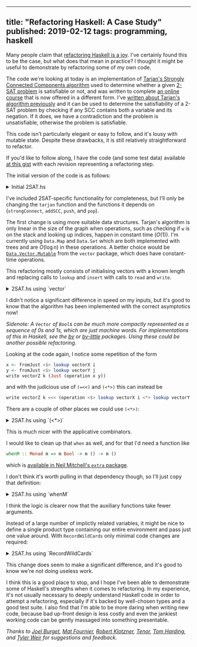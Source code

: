 --------------------------------------------------------------------------------
title: "Refactoring Haskell: A Case Study"
published: 2019-02-12
tags: programming, haskell
--------------------------------------------------------------------------------

Many people claim that [refactoring Haskell is a
joy](https://twitter.com/search?q=haskell%20refactoring). I've certainly found
this to be the case, but what does that mean in practice? I thought it might be
useful to demonstrate by refactoring some of my own code.

The code we're looking at today is an implementation of [Tarjan's Strongly
Connected Components
algorithm](https://en.wikipedia.org/wiki/Tarjan%27s_strongly_connected_components_algorithm)
used to determine whether a given [2-SAT
problem](https://en.wikipedia.org/wiki/2-satisfiability) is satisfiable or not,
and was written to complete [an online
course](https://online.stanford.edu/course/algorithms-design-and-analysis-part-1)
that is now offered in a different form. I've [written about Tarjan's algorithm
previously](http://vaibhavsagar.com/blog/2017/06/10/dag-toolkit/) and it can be
used to determine the satisfiability of a 2-SAT problem by checking if any SCC
contains both a variable and its negation. If it does, we have a contradiction
and the problem is unsatisfiable, otherwise the problem is satisfiable.

This code isn't particularly elegant or easy to follow, and it's lousy with
mutable state. Despite these drawbacks, it is still relatively straightforward
to refactor.

If you'd like to follow along, I have the code (and some test data) available
[at this
gist](https://gist.github.com/vaibhavsagar/2418c9dd79da431065ad0d80e690b12f)
with each revision representing a refactoring step.

The initial version of the code is as follows:

<details>
<summary style="cursor: pointer">Initial 2SAT.hs</summary>

```haskell
{-# LANGUAGE LambdaCase #-}

import qualified Data.Graph      as G
import qualified Data.Map.Strict as M
import qualified Data.Set        as S
import qualified Data.Array      as A
import qualified Prelude         as P

import Prelude hiding (lookup)

import Control.Monad.ST
import Data.STRef
import Control.Monad (forM_, when)
import Data.Maybe (isJust, isNothing, fromJust)

tarjan :: Int -> G.Graph -> Maybe [S.Set Int]
tarjan n graph = runST $ do
    index    <- newSTRef 0
    stack    <- newSTRef []
    stackSet <- newSTRef S.empty
    indices  <- newSTRef M.empty
    lowlinks <- newSTRef M.empty
    output   <- newSTRef (Just [])

    forM_ (G.vertices graph) $ \v -> do
        vIndex <- M.lookup v <$> readSTRef indices
        when (isNothing vIndex) $
            strongConnect n v graph index stack stackSet indices lowlinks output

    readSTRef output

strongConnect
    :: Int
    -> Int
    -> G.Graph
    -> STRef s Int
    -> STRef s [Int]
    -> STRef s (S.Set Int)
    -> STRef s (M.Map Int Int)
    -> STRef s (M.Map Int Int)
    -> STRef s (Maybe [S.Set Int])
    -> ST    s ()
strongConnect n v graph index stack stackSet indices lowlinks output = do
    i <- readSTRef index
    insert v i indices
    insert v i lowlinks
    modifySTRef' index (+1)
    push stack stackSet v

    forM_ (graph A.! v) $ \w -> lookup w indices >>= \case
        Nothing     -> do
            strongConnect n w graph index stack stackSet indices lowlinks output
            vLowLink <- fromJust <$> lookup v lowlinks
            wLowLink <- fromJust <$> lookup w lowlinks
            insert v (min vLowLink wLowLink) lowlinks
        Just wIndex -> do
            wOnStack <- S.member w <$> readSTRef stackSet
            when wOnStack $ do
                vLowLink <- fromJust <$> lookup v lowlinks
                insert v (min vLowLink wIndex) lowlinks

    vLowLink <- fromJust <$> lookup v lowlinks
    vIndex   <- fromJust <$> lookup v indices
    when (vLowLink == vIndex) $ do
        scc <- addSCC n v S.empty stack stackSet
        modifySTRef' output $ \sccs -> (:) <$> scc <*> sccs
    where
        lookup value hashMap     = M.lookup value <$> readSTRef hashMap
        insert key value hashMap = modifySTRef' hashMap (M.insert key value)

addSCC :: Int -> Int -> S.Set Int -> STRef s [Int] -> STRef s (S.Set Int) -> ST s (Maybe (S.Set Int))
addSCC n v scc stack stackSet = pop stack stackSet >>= \w -> if ((other n w) `S.member` scc) then return Nothing else
    let scc' = S.insert w scc
    in if w == v then return (Just scc') else addSCC n v scc' stack stackSet

push :: STRef s [Int] -> STRef s (S.Set Int) -> Int -> ST s ()
push stack stackSet e = do
    modifySTRef' stack    (e:)
    modifySTRef' stackSet (S.insert e)

pop :: STRef s [Int] -> STRef s (S.Set Int) -> ST s Int
pop stack stackSet = do
    e <- head <$> readSTRef stack
    modifySTRef' stack tail
    modifySTRef' stackSet (S.delete e)
    return e

denormalise     = subtract
normalise       = (+)
other n v       = 2*n - v
clauses n [u,v] = [(other n u, v), (other n v, u)]

checkSat :: String -> IO Bool
checkSat name = do
    p <- map (map P.read . words) . lines <$> readFile name
    let pNo    = head $ head p
        pn     = map (map (normalise pNo)) $ tail p
        pGraph = G.buildG (0,2*pNo) $ concatMap (clauses pNo) pn
    return $ (Nothing /=) $ tarjan pNo pGraph
```

</details>

I've included 2SAT-specific functionality for completeness, but I'll only be
changing the `tarjan` function and the functions it depends on
(`strongConnect`, `addSCC`, `push`, and `pop`).

The first change is using more suitable data structures. Tarjan's algorithm is
only linear in the size of the graph when operations, such as checking if `w` is
on the stack and looking up indices, happen in constant time ($O(1)$). I'm
currently using `Data.Map` and `Data.Set` which are both implemented with trees
and are $O(\log{}n)$ in these operations. A better choice would be
[`Data.Vector.Mutable`](http://hackage.haskell.org/package/vector/docs/Data-Vector-Mutable.html)
from the `vector` package, which does have constant-time operations.

This refactoring mostly consists of initialising vectors with a known length
and replacing calls to `lookup` and `insert` with calls to `read` and `write`.

<details>
<summary style="cursor: pointer">2SAT.hs using `vector`</summary>

```haskell
{-# LANGUAGE LambdaCase #-}

import qualified Data.Graph as G
import qualified Data.Array as A
import qualified Prelude    as P

import Prelude hiding (lookup, read, replicate)

import Control.Monad.ST
import Data.STRef
import Control.Monad       (forM_, when)
import Data.Maybe          (isJust, isNothing, fromJust)
import Data.Vector.Mutable (STVector, read, replicate, write)

tarjan :: Int -> G.Graph -> Maybe [[Int]]
tarjan n graph = runST $ do
    index    <- newSTRef 0
    stack    <- newSTRef []
    stackSet <- replicate size False
    indices  <- replicate size Nothing
    lowlinks <- replicate size Nothing
    output   <- newSTRef (Just [])

    forM_ (G.vertices graph) $ \v -> do
        vIndex <- read indices v
        when (isNothing vIndex) $
            strongConnect n v graph index stack stackSet indices lowlinks output

    readSTRef output
    where
        size = snd (A.bounds graph) + 1

strongConnect
    :: Int
    -> Int
    -> G.Graph
    -> STRef s Int
    -> STRef s [Int]
    -> STVector s Bool
    -> STVector s (Maybe Int)
    -> STVector s (Maybe Int)
    -> STRef s (Maybe [[Int]])
    -> ST    s ()
strongConnect n v graph index stack stackSet indices lowlinks output = do
    i <- readSTRef index
    write indices  v (Just i)
    write lowlinks v (Just i)
    modifySTRef' index (+1)
    push stack stackSet v

    forM_ (graph A.! v) $ \w -> read indices w >>= \case
        Nothing     -> do
            strongConnect n w graph index stack stackSet indices lowlinks output
            vLowLink <- fromJust <$> read lowlinks v
            wLowLink <- fromJust <$> read lowlinks w
            write lowlinks v (Just (min vLowLink wLowLink))
        Just wIndex -> do
            wOnStack <- read stackSet w
            when wOnStack $ do
                vLowLink <- fromJust <$> read lowlinks v
                write lowlinks v (Just (min vLowLink wIndex))

    vLowLink <- fromJust <$> read lowlinks v
    vIndex   <- fromJust <$> read indices  v
    when (vLowLink == vIndex) $ do
        scc <- addSCC n v [] stack stackSet
        modifySTRef' output $ \sccs -> (:) <$> scc <*> sccs

addSCC :: Int -> Int -> [Int] -> STRef s [Int] -> STVector s Bool -> ST s (Maybe [Int])
addSCC n v scc stack stackSet = pop stack stackSet >>= \w -> if ((other n w) `elem` scc) then return Nothing else
    let scc' = w:scc
    in if w == v then return (Just scc') else addSCC n v scc' stack stackSet

push :: STRef s [Int] -> STVector s Bool -> Int -> ST s ()
push stack stackSet e = do
    modifySTRef' stack (e:)
    write stackSet e True

pop :: STRef s [Int] -> STVector s Bool -> ST s Int
pop stack stackSet = do
    e <- head <$> readSTRef stack
    modifySTRef' stack tail
    write stackSet e False
    return e

denormalise     = subtract
normalise       = (+)
other n v       = 2*n - v
clauses n [u,v] = [(other n u, v), (other n v, u)]

checkSat :: String -> IO Bool
checkSat name = do
    p <- map (map P.read . words) . lines <$> readFile name
    let pNo    = head $ head p
        pn     = map (map (normalise pNo)) $ tail p
        pGraph = G.buildG (0,2*pNo) $ concatMap (clauses pNo) pn
    return $ (Nothing /=) $ tarjan pNo pGraph
```
</details>

I didn't notice a significant difference in speed on my inputs, but it's good
to know that the algorithm has been implemented with the correct asymptotics
now!

_Sidenote: A `Vector` of `Bool`s can be much more compactly represented as a
sequence of 0s and 1s, which are just machine words. For implementations of
this in Haskell, see the [bv](https://hackage.haskell.org/package/bv) or
[bv-little](https://hackage.haskell.org/package/bv-little) packages. Using
these could be another possible refactoring._

Looking at the code again, I notice some repetition of the form

```haskell
x <- fromJust <$> lookup vectorX i
y <- fromJust <$> lookup vectorY j
write vectorZ k (Just (operation x y))
```

and with the judicious use of `(=<<)` and `(<*>)` this can instead be

```haskell
write vectorZ k =<< (operation <$> lookup vectorX i <*> lookup vectorY j)
```

There are a couple of other places we could use `(<*>)`:

<details>
<summary style="cursor: pointer">2SAT.hs using `(<*>)`</summary>

```haskell
{-# LANGUAGE LambdaCase #-}

import qualified Data.Graph as G
import qualified Data.Array as A
import qualified Prelude    as P

import Prelude hiding (lookup, read, replicate)

import Control.Monad.ST
import Data.STRef
import Control.Monad       (forM_, when)
import Data.Maybe          (isJust, isNothing, fromJust)
import Data.Vector.Mutable (STVector, read, replicate, write)

tarjan :: Int -> G.Graph -> Maybe [[Int]]
tarjan n graph = runST $ do
    index    <- newSTRef 0
    stack    <- newSTRef []
    stackSet <- replicate size False
    indices  <- replicate size Nothing
    lowlinks <- replicate size Nothing
    output   <- newSTRef (Just [])

    forM_ (G.vertices graph) $ \v -> do
        vIndex <- read indices v
        when (isNothing vIndex) $
            strongConnect n v graph index stack stackSet indices lowlinks output

    readSTRef output
    where
        size = snd (A.bounds graph) + 1

strongConnect
    :: Int
    -> Int
    -> G.Graph
    -> STRef s Int
    -> STRef s [Int]
    -> STVector s Bool
    -> STVector s (Maybe Int)
    -> STVector s (Maybe Int)
    -> STRef s (Maybe [[Int]])
    -> ST    s ()
strongConnect n v graph index stack stackSet indices lowlinks output = do
    i <- readSTRef index
    write indices  v (Just i)
    write lowlinks v (Just i)
    modifySTRef' index (+1)
    push stack stackSet v

    forM_ (graph A.! v) $ \w -> read indices w >>= \case
        Nothing -> do
            strongConnect n w graph index stack stackSet indices lowlinks output
            write lowlinks v =<< (min <$> read lowlinks v <*> read lowlinks w)
        Just{}  -> do
            wOnStack <- read stackSet w
            when wOnStack $ do
                write lowlinks v =<< (min <$> read lowlinks v <*> read indices w)

    vLowLink <- fromJust <$> read lowlinks v
    vIndex   <- fromJust <$> read indices  v
    when (vLowLink == vIndex) $ do
        scc <- addSCC n v [] stack stackSet
        modifySTRef' output $ \sccs -> (:) <$> scc <*> sccs

addSCC :: Int -> Int -> [Int] -> STRef s [Int] -> STVector s Bool -> ST s (Maybe [Int])
addSCC n v scc stack stackSet = pop stack stackSet >>= \w -> if ((other n w) `elem` scc) then return Nothing else
    let scc' = w:scc
    in if w == v then return (Just scc') else addSCC n v scc' stack stackSet

push :: STRef s [Int] -> STVector s Bool -> Int -> ST s ()
push stack stackSet e = do
    modifySTRef' stack (e:)
    write stackSet e True

pop :: STRef s [Int] -> STVector s Bool -> ST s Int
pop stack stackSet = do
    e <- head <$> readSTRef stack
    modifySTRef' stack tail
    write stackSet e False
    return e

denormalise     = subtract
normalise       = (+)
other n v       = 2*n - v
clauses n [u,v] = [(other n u, v), (other n v, u)]

checkSat :: String -> IO Bool
checkSat name = do
    p <- map (map P.read . words) . lines <$> readFile name
    let pNo    = head $ head p
        pn     = map (map (normalise pNo)) $ tail p
        pGraph = G.buildG (0,2*pNo) $ concatMap (clauses pNo) pn
    return $ (Nothing /=) $ tarjan pNo pGraph
```
</details>

This is much nicer with the applicative combinators.

I would like to clean up that `when` as well, and for that I'd need a function
like

```haskell
whenM :: Monad m => m Bool -> m () -> m ()
```
which is [available in Neil Mitchell's `extra`
package](hackage.haskell.org/package/extra/docs/Control-Monad-Extra.html#v:whenM).

I don't think it's worth pulling in that dependency though, so I'll just copy
that definition:

<details>
<summary style="cursor: pointer">2SAT.hs using `whenM`</summary>
```haskell
{-# LANGUAGE LambdaCase #-}

import qualified Data.Graph as G
import qualified Data.Array as A
import qualified Prelude    as P

import Prelude hiding (lookup, read, replicate)

import Control.Monad.ST
import Data.STRef
import Control.Monad       (forM_)
import Data.Vector.Mutable (STVector, read, replicate, write)

whenM :: Monad m => m Bool -> m () -> m ()
whenM condM block = condM >>= \cond -> if cond then block else return ()

tarjan :: Int -> G.Graph -> Maybe [[Int]]
tarjan n graph = runST $ do
    index    <- newSTRef 0
    stack    <- newSTRef []
    stackSet <- replicate size False
    indices  <- replicate size Nothing
    lowlinks <- replicate size Nothing
    output   <- newSTRef (Just [])

    forM_ (G.vertices graph) $ \v ->
        whenM ((==) Nothing <$> read indices v) $
            strongConnect n v graph index stack stackSet indices lowlinks output

    readSTRef output
    where
        size = snd (A.bounds graph) + 1

strongConnect
    :: Int
    -> Int
    -> G.Graph
    -> STRef s Int
    -> STRef s [Int]
    -> STVector s Bool
    -> STVector s (Maybe Int)
    -> STVector s (Maybe Int)
    -> STRef s (Maybe [[Int]])
    -> ST    s ()
strongConnect n v graph index stack stackSet indices lowlinks output = do
    i <- readSTRef index
    write indices  v (Just i)
    write lowlinks v (Just i)
    modifySTRef' index (+1)
    push stack stackSet v

    forM_ (graph A.! v) $ \w -> read indices w >>= \case
        Nothing -> do
            strongConnect n w graph index stack stackSet indices lowlinks output
            write lowlinks v =<< (min <$> read lowlinks v <*> read lowlinks w)
        Just{}  -> whenM (read stackSet w) $
            write lowlinks v =<< (min <$> read lowlinks v <*> read indices  w)

    whenM ((==) <$> read lowlinks v <*> read indices v) $ do
        scc <- addSCC n v [] stack stackSet
        modifySTRef' output $ \sccs -> (:) <$> scc <*> sccs

addSCC :: Int -> Int -> [Int] -> STRef s [Int] -> STVector s Bool -> ST s (Maybe [Int])
addSCC n v scc stack stackSet = pop stack stackSet >>= \w -> if ((other n w) `elem` scc) then return Nothing else
    let scc' = w:scc
    in if w == v then return (Just scc') else addSCC n v scc' stack stackSet

push :: STRef s [Int] -> STVector s Bool -> Int -> ST s ()
push stack stackSet e = do
    modifySTRef' stack (e:)
    write stackSet e True

pop :: STRef s [Int] -> STVector s Bool -> ST s Int
pop stack stackSet = do
    e <- head <$> readSTRef stack
    modifySTRef' stack tail
    write stackSet e False
    return e

denormalise     = subtract
normalise       = (+)
other n v       = 2*n - v
clauses n [u,v] = [(other n u, v), (other n v, u)]

checkSat :: String -> IO Bool
checkSat name = do
    p <- map (map P.read . words) . lines <$> readFile name
    let pNo    = head $ head p
        pn     = map (map (normalise pNo)) $ tail p
        pGraph = G.buildG (0,2*pNo) $ concatMap (clauses pNo) pn
    return $ (Nothing /=) $ tarjan pNo pGraph
```
</details>

Now I don't actually even need `when` anymore!

Since most of the auxiliary functions aren't used outside `strongConnect`, it
might make sense to put them under a `where` clause. This would also make the
parameters passed to `strongConnect` available to these functions. This is one
place that the `ScopedTypeVariables` language extension is necessary, otherwise
GHC can't tell that the `s` in the type signature of `strongConnect` is the
same `s` as the one in each type signature under the `where` clause.

<details>
<summary style="cursor: pointer">2SAT.hs using `where`</summary>
```haskell
{-# LANGUAGE LambdaCase #-}
{-# LANGUAGE ScopedTypeVariables #-}

import qualified Data.Graph as G
import qualified Data.Array as A
import qualified Prelude    as P

import Prelude hiding (lookup, read, replicate)

import Control.Monad.ST
import Data.STRef
import Control.Monad       (forM_)
import Data.Vector.Mutable (STVector, read, replicate, write)

whenM :: Monad m => m Bool -> m () -> m ()
whenM condM block = condM >>= \cond -> if cond then block else return ()

tarjan :: Int -> G.Graph -> Maybe [[Int]]
tarjan n graph = runST $ do
    index    <- newSTRef 0
    stack    <- newSTRef []
    stackSet <- replicate size False
    indices  <- replicate size Nothing
    lowlinks <- replicate size Nothing
    output   <- newSTRef (Just [])

    forM_ (G.vertices graph) $ \v ->
        whenM ((==) Nothing <$> read indices v) $
            strongConnect n v graph index stack stackSet indices lowlinks output

    readSTRef output
    where
        size = snd (A.bounds graph) + 1

strongConnect
    :: forall s
    .  Int
    -> Int
    -> G.Graph
    -> STRef s Int
    -> STRef s [Int]
    -> STVector s Bool
    -> STVector s (Maybe Int)
    -> STVector s (Maybe Int)
    -> STRef s (Maybe [[Int]])
    -> ST    s ()
strongConnect n v graph index stack stackSet indices lowlinks output = do
    i <- readSTRef index
    write indices  v (Just i)
    write lowlinks v (Just i)
    modifySTRef' index (+1)
    push v

    forM_ (graph A.! v) $ \w -> read indices w >>= \case
        Nothing -> do
            strongConnect n w graph index stack stackSet indices lowlinks output
            write lowlinks v =<< (min <$> read lowlinks v <*> read lowlinks w)
        Just{}  -> whenM (read stackSet w) $
            write lowlinks v =<< (min <$> read lowlinks v <*> read indices  w)

    whenM ((==) <$> read lowlinks v <*> read indices v) $ do
        scc <- addSCC n v []
        modifySTRef' output $ \sccs -> (:) <$> scc <*> sccs
    where
        addSCC :: Int -> Int -> [Int] -> ST s (Maybe [Int])
        addSCC n v scc = pop >>= \w -> if ((other n w) `elem` scc) then return Nothing else
            let scc' = w:scc
            in if w == v then return (Just scc') else addSCC n v scc'
        push :: Int -> ST s ()
        push e = do
            modifySTRef' stack (e:)
            write stackSet e True
        pop :: ST s Int
        pop = do
            e <- head <$> readSTRef stack
            modifySTRef' stack tail
            write stackSet e False
            return e

denormalise     = subtract
normalise       = (+)
other n v       = 2*n - v
clauses n [u,v] = [(other n u, v), (other n v, u)]

checkSat :: String -> IO Bool
checkSat name = do
    p <- map (map P.read . words) . lines <$> readFile name
    let pNo    = head $ head p
        pn     = map (map (normalise pNo)) $ tail p
        pGraph = G.buildG (0,2*pNo) $ concatMap (clauses pNo) pn
    return $ (Nothing /=) $ tarjan pNo pGraph
```
</details>

I think the logic is clearer now that the auxiliary functions take fewer
arguments.

Instead of a large number of implictly related variables, it might be nice to
define a single product type containing our entire environment and pass just
one value around. With `RecordWildCards` only minimal code changes are
required:

<details>
<summary style="cursor: pointer">2SAT.hs using `RecordWildCards`</summary>
```haskell
{-# LANGUAGE LambdaCase #-}
{-# LANGUAGE RecordWildCards #-}
{-# LANGUAGE ScopedTypeVariables #-}

import qualified Data.Graph as G
import qualified Data.Array as A
import qualified Prelude    as P

import Prelude hiding (lookup, read, replicate)

import Control.Monad.ST
import Data.STRef
import Control.Monad       (forM_)
import Data.Vector.Mutable (STVector, read, replicate, write)

data TarjanEnv s = TarjanEnv
    { index    :: STRef s Int
    , stack    :: STRef s [Int]
    , stackSet :: STVector s Bool
    , indices  :: STVector s (Maybe Int)
    , lowlinks :: STVector s (Maybe Int)
    , output   :: STRef s (Maybe [[Int]])
    }

whenM :: Monad m => m Bool -> m () -> m ()
whenM condM block = condM >>= \cond -> if cond then block else return ()

tarjan :: Int -> G.Graph -> Maybe [[Int]]
tarjan n graph = runST $ do
    tarjanEnv <- TarjanEnv
        <$> newSTRef 0
        <*> newSTRef []
        <*> replicate size False
        <*> replicate size Nothing
        <*> replicate size Nothing
        <*> newSTRef (Just [])

    forM_ (G.vertices graph) $ \v ->
        whenM ((==) Nothing <$> read (indices tarjanEnv) v) $
            strongConnect n v graph tarjanEnv

    readSTRef (output tarjanEnv)
    where
        size = snd (A.bounds graph) + 1

strongConnect :: forall s. Int -> Int -> G.Graph -> TarjanEnv s -> ST s ()
strongConnect n v graph TarjanEnv{..} = do
    i <- readSTRef index
    write indices  v (Just i)
    write lowlinks v (Just i)
    modifySTRef' index (+1)
    push v

    forM_ (graph A.! v) $ \w -> read indices w >>= \case
        Nothing -> do
            strongConnect n w graph TarjanEnv{..}
            write lowlinks v =<< (min <$> read lowlinks v <*> read lowlinks w)
        Just{}  -> whenM (read stackSet w) $
            write lowlinks v =<< (min <$> read lowlinks v <*> read indices  w)

    whenM ((==) <$> read lowlinks v <*> read indices v) $ do
        scc <- addSCC n v []
        modifySTRef' output $ \sccs -> (:) <$> scc <*> sccs
    where
        addSCC :: Int -> Int -> [Int] -> ST s (Maybe [Int])
        addSCC n v scc = pop >>= \w -> if ((other n w) `elem` scc) then return Nothing else
            let scc' = w:scc
            in if w == v then return (Just scc') else addSCC n v scc'
        push :: Int -> ST s ()
        push e = do
            modifySTRef' stack (e:)
            write stackSet e True
        pop :: ST s Int
        pop = do
            e <- head <$> readSTRef stack
            modifySTRef' stack tail
            write stackSet e False
            return e

denormalise     = subtract
normalise       = (+)
other n v       = 2*n - v
clauses n [u,v] = [(other n u, v), (other n v, u)]

checkSat :: String -> IO Bool
checkSat name = do
    p <- map (map P.read . words) . lines <$> readFile name
    let pNo    = head $ head p
        pn     = map (map (normalise pNo)) $ tail p
        pGraph = G.buildG (0,2*pNo) $ concatMap (clauses pNo) pn
    return $ (Nothing /=) $ tarjan pNo pGraph
```
</details>

Let's pause here. Although more refactoring is certainly possible, my last two
steps did not reduce the line count and may have in fact made the code harder
to understand.

How have we benefited from this refactoring? Aside from the code being shorter
and better structured, it's now easier to make meaningful improvements. For
example, this implementation is more inefficient than it needs to be, because
it doesn't short-circuit when it finds that the current problem is
unsatisfiable. Instead it works through the rest of the problem, only to throw
all that work away. A sophisticated solution to this problem might involve the
use of the
[`ExceptT`](https://hackage.haskell.org/package/transformers/docs/Control-Monad-Trans-Except.html)
monad transformer to throw an exception and exit early, but there is a simpler
approach: we can store an extra boolean variable denoting whether or not the
current problem is possibly satisfiable, and only continue working if it is.
I'll call this variable `possible`, update it in `addSCC`, and check for it
before each call to `strongConnect` in `tarjan`. It takes more effort to
reformat the code than to make this change:

<details>
<summary style="cursor: pointer">2SAT.hs with short-circuiting</summary>
```haskell
{-# LANGUAGE LambdaCase #-}
{-# LANGUAGE RecordWildCards #-}
{-# LANGUAGE ScopedTypeVariables #-}

import qualified Data.Graph as G
import qualified Data.Array as A
import qualified Prelude    as P

import Prelude hiding (lookup, read, replicate)

import Control.Monad.ST
import Data.STRef
import Control.Monad       (forM_)
import Data.Vector.Mutable (STVector, read, replicate, write)

data TarjanEnv s = TarjanEnv
    { index    :: STRef s Int
    , stack    :: STRef s [Int]
    , stackSet :: STVector s Bool
    , indices  :: STVector s (Maybe Int)
    , lowlinks :: STVector s (Maybe Int)
    , output   :: STRef s (Maybe [[Int]])
    , possible :: STRef s Bool
    }

whenM :: Monad m => m Bool -> m () -> m ()
whenM condM block = condM >>= \cond -> if cond then block else return ()

tarjan :: Int -> G.Graph -> Maybe [[Int]]
tarjan n graph = runST $ do
    tarjanEnv <- TarjanEnv
        <$> newSTRef 0
        <*> newSTRef []
        <*> replicate size False
        <*> replicate size Nothing
        <*> replicate size Nothing
        <*> newSTRef (Just [])
        <*> newSTRef True

    forM_ (G.vertices graph) $ \v ->
        whenM ((&&)
            <$> ((==) Nothing <$> read (indices tarjanEnv) v)
            <*> readSTRef (possible tarjanEnv)) $
                strongConnect n v graph tarjanEnv

    readSTRef (output tarjanEnv)
    where
        size = snd (A.bounds graph) + 1

strongConnect :: forall s. Int -> Int -> G.Graph -> TarjanEnv s -> ST s ()
strongConnect n v graph TarjanEnv{..} = do
    i <- readSTRef index
    write indices  v (Just i)
    write lowlinks v (Just i)
    modifySTRef' index (+1)
    push v

    forM_ (graph A.! v) $ \w -> read indices w >>= \case
        Nothing -> do
            strongConnect n w graph TarjanEnv{..}
            write lowlinks v =<< (min <$> read lowlinks v <*> read lowlinks w)
        Just{}  -> whenM (read stackSet w) $
            write lowlinks v =<< (min <$> read lowlinks v <*> read indices  w)

    whenM ((==) <$> read lowlinks v <*> read indices v) $ do
        scc <- addSCC n v []
        modifySTRef' output $ \sccs -> (:) <$> scc <*> sccs
    where
        addSCC :: Int -> Int -> [Int] -> ST s (Maybe [Int])
        addSCC n v scc = pop >>= \w -> if ((other n w) `elem` scc)
            then writeSTRef possible False >> return Nothing
            else
                let scc' = w:scc
                in if w == v then return (Just scc') else addSCC n v scc'
        push :: Int -> ST s ()
        push e = do
            modifySTRef' stack (e:)
            write stackSet e True
        pop :: ST s Int
        pop = do
            e <- head <$> readSTRef stack
            modifySTRef' stack tail
            write stackSet e False
            return e

denormalise     = subtract
normalise       = (+)
other n v       = 2*n - v
clauses n [u,v] = [(other n u, v), (other n v, u)]

checkSat :: String -> IO Bool
checkSat name = do
    p <- map (map P.read . words) . lines <$> readFile name
    let pNo    = head $ head p
        pn     = map (map (normalise pNo)) $ tail p
        pGraph = G.buildG (0,2*pNo) $ concatMap (clauses pNo) pn
    return $ (Nothing /=) $ tarjan pNo pGraph
```
</details>

This change does seem to make a significant difference, and it's good to know
we're not doing useless work.

I think this is a good place to stop, and I hope I've been able to demonstrate
some of Haskell's strengths when it comes to refactoring. In my experience,
it's not usually necessary to deeply understand Haskell code in order to
attempt a refactoring, especially if it's backed by well-chosen types and a
good test suite. I also find that I'm able to be more daring when writing new
code, because bad up-front design is less costly and even the jankiest working
code can be gently massaged into something presentable.

_Thanks to
[Joel Burget](https://joelburget.com/), [Mat Fournier](http://www.matfournier.com/), [Robert Klotzner](https://eskimor.gonimo.com/), [Tenor](https://github.com/L8D), [Tom Harding](http://www.tomharding.me/), and [Tyler Weir](http://www.tylerweir.com/) for suggestions and
feedback._
